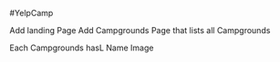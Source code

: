#YelpCamp

Add landing Page
Add Campgrounds Page that lists all Campgrounds

Each Campgrounds hasL
Name
Image